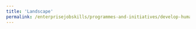 ```yaml
---
title: 'Landscape'
permalink: /enterprisejobskills/programmes-and-initiatives/develop-human-capital/landscape/
---
```


<meta http-equiv='Refresh' content='0;url=https://skillsfuture.gobusiness.gov.sg/support-and-programmes/skills-profiling-for-smes/'>